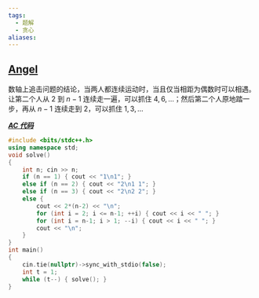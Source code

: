 ```yaml
---
tags:
  - 题解
  - 贪心
aliases:
---
```

## [Angel](https://codeforces.com/gym/103729/problem/F)

数轴上追击问题的结论，当两人都连续运动时，当且仅当相距为偶数时可以相遇。
让第二个人从 $2$ 到 $n-1$ 连续走一遍，可以抓住 $4,6,\ldots$；然后第二个人原地踏一步，再从 $n-1$ 连续走到 $2$，可以抓住 $1,3,\ldots$

[***AC 代码***](https://codeforces.com/gym/103729/submission/314957546)

```cpp
#include <bits/stdc++.h>
using namespace std;
void solve()
{
    int n; cin >> n;
    if (n == 1) { cout << "1\n1"; }
    else if (n == 2) { cout << "2\n1 1"; }
    else if (n == 3) { cout << "2\n2 2"; }
    else {
        cout << 2*(n-2) << "\n";
        for (int i = 2; i <= n-1; ++i) { cout << i << " "; }
        for (int i = n-1; i > 1; --i) { cout << i << " "; }
        cout << "\n";
    }
}
int main()
{
    cin.tie(nullptr)->sync_with_stdio(false);
    int t = 1;
    while (t--) { solve(); }
}

```
